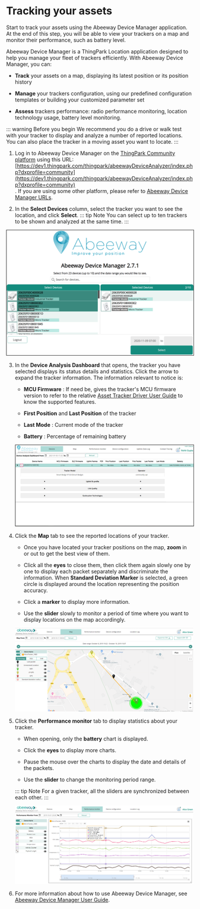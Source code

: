 # Tracking your assets
Start to track your assets using the Abeeway Device Manager application. At the end of this step, you will be able to view your trackers on a map and monitor their performance, such as battery level.

Abeeway Device Manager is a ThingPark Location application designed to help you manage your fleet of trackers efficiently. With Abeeway Device Manager, you can:
* **Track** your assets on a map, displaying its latest position or its position history<br/>

* **Manage** your trackers configuration, using our predefined configuration templates or building your customized parameter set
* **Assess** trackers performance: radio performance monitoring, location technology usage, battery level monitoring.

::: warning Before you begin
 We recommend you do a drive or walk test with your tracker to display and analyze a number of reported locations. You can also place the tracker in a moving asset you want to locate.
:::
1. Log in to Abeeway Device Manager on the [ThingPark Community platform](https://community.thingpark.org/) using this URL: [https://dev1.thingpark.com/thingpark/abeewayDeviceAnalyzer/index.php?dxprofile=community](https://dev1.thingpark.com/thingpark/abeewayDeviceAnalyzer/index.php?dxprofile=community)<br/>. If you are using some other platform, please refer to [Abeeway Device Manager URLs](/D-Reference/ThingParkLocationURLs). 

2. In the **Select Devices** column, select the tracker you want to see the location, and click **Select**.
::: tip Note
 You can select up to ten trackers to be shown and analyzed at the same time.
:::
<img src="./images/ADASelectTracker.png" border="1" />

3. In the **Device Analysis Dashboard** that opens, the tracker you have selected displays its status details and statistics. Click the arrow to expand the tracker information. The information relevant to notice is:
    * **MCU Firmware** : If need be, gives the tracker's MCU firmware version to refer to the relative [Asset Tracker Driver User Guide](/D-Reference/DocLibrary_R/#AssetTrackerDriver) to know the supported features.<br/>

    * **First Position** and **Last Position** of the tracker
      
    * **Last Mode** : Current mode of the tracker
      
    * **Battery** : Percentage of remaining battery
    
    <img src="./images/ADADevicesTab.png" border="1" />

4. Click the **Map** tab to see the reported locations of your tracker.
   
    * Once you have located your tracker positions on the map, **zoom** in or out to get the best view of them.<br/>

    * Click all the **eyes** to close them, then click them again slowly one by one to display each packet separately and discriminate the information. When **Standard Deviation Marker** is selected, a green circle is displayed around the location representing the position accuracy.
    
    * Click a **marker** to display more information.
      
    * Use the **slider** slowly to monitor a period of time where you want to display locations on the map accordingly.
    
    <img src="./images/ADAMapTab.png" border="0" />
   
5. Click the **Performance monitor** tab to display statistics about your tracker.
   
    * When opening, only the **battery** chart is displayed.<br/>

    * Click the **eyes** to display more charts.
      
    * Pause the mouse over the charts to display the date and details of the packets.
      
    * Use the **slider** to change the monitoring period range.
    
    ::: tip Note
    For a given tracker, all the sliders are synchronized between each other.
    :::
   
    <img src="./images/ADAPerfTab_1078x475.png" border="0" />
   
6. For more information about how to use Abeeway Device Manager, see [Abeeway Device Manager User Guide](/D-Reference/DocLibrary_R/#abeeway-device-manager-application).
